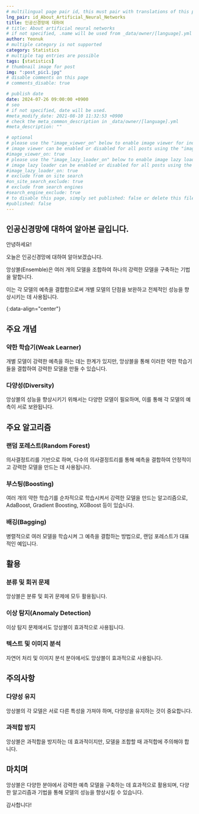 ```yaml
---
# multilingual page pair id, this must pair with translations of this page. (This name must be unique)
lng_pair: id_About_Artificial_Neural_Networks
title: 인공신경망에 대하여
# title: About artificial neural networks
# if not specified, .name will be used from _data/owner/[language].yml
author: Yeonuk
# multiple category is not supported
category: Statistics
# multiple tag entries are possible
tags: [statistics]
# thumbnail image for post
img: ":post_pic1.jpg"
# disable comments on this page
# comments_disable: true

# publish date
date: 2024-07-26 09:00:00 +0900
# seo
# if not specified, date will be used.
#meta_modify_date: 2021-08-10 11:32:53 +0900
# check the meta_common_description in _data/owner/[language].yml
#meta_description: ""

# optional
# please use the "image_viewer_on" below to enable image viewer for individual pages or posts (_posts/ or [language]/_posts folders).
# image viewer can be enabled or disabled for all posts using the "image_viewer_posts: true" setting in _data/conf/main.yml.
#image_viewer_on: true
# please use the "image_lazy_loader_on" below to enable image lazy loader for individual pages or posts (_posts/ or [language]/_posts folders).
# image lazy loader can be enabled or disabled for all posts using the "image_lazy_loader_posts: true" setting in _data/conf/main.yml.
#image_lazy_loader_on: true
# exclude from on site search
#on_site_search_exclude: true
# exclude from search engines
#search_engine_exclude: true
# to disable this page, simply set published: false or delete this file
#published: false
---
```


<!-- outline-start -->

## 인공신경망에 대하여 알아본 글입니다.

안녕하세요!

오늘은 인공신경망에 대하여 알아보겠습니다.

앙상블(Ensemble)은 여러 개의 모델을 조합하여 하나의 강력한 모델을 구축하는 기법을 말합니다.

이는 각 모델의 예측을 결합함으로써 개별 모델의 단점을 보완하고 전체적인 성능을 향상시키는 데 사용됩니다.

{:data-align="center"}

<!-- outline-end -->

## 주요 개념

### 약한 학습기(Weak Learner)

개별 모델이 강력한 예측을 하는 데는 한계가 있지만, 앙상블을 통해 이러한 약한 학습기들을 결합하여 강력한 모델을 만들 수 있습니다.

### 다양성(Diversity)

앙상블의 성능을 향상시키기 위해서는 다양한 모델이 필요하며, 이를 통해 각 모델의 예측이 서로 보완됩니다.

## 주요 알고리즘

### 랜덤 포레스트(Random Forest)

의사결정트리를 기반으로 하며, 다수의 의사결정트리를 통해 예측을 결합하여 안정적이고 강력한 모델을 만드는 데 사용됩니다.

### 부스팅(Boosting)

여러 개의 약한 학습기를 순차적으로 학습시켜서 강력한 모델을 만드는 알고리즘으로, AdaBoost, Gradient Boosting, XGBoost 등이 있습니다.

### 배깅(Bagging)

병렬적으로 여러 모델을 학습시켜 그 예측을 결합하는 방법으로, 랜덤 포레스트가 대표적인 예입니다.

## 활용

### 분류 및 회귀 문제

앙상블은 분류 및 회귀 문제에 모두 활용됩니다.

### 이상 탐지(Anomaly Detection)

이상 탐지 문제에서도 앙상블이 효과적으로 사용됩니다.

### 텍스트 및 이미지 분석

자연어 처리 및 이미지 분석 분야에서도 앙상블이 효과적으로 사용됩니다.

## 주의사항

### 다양성 유지

앙상블의 각 모델은 서로 다른 특성을 가져야 하며, 다양성을 유지하는 것이 중요합니다.

### 과적합 방지

앙상블은 과적합을 방지하는 데 효과적이지만, 모델을 조합할 때 과적합에 주의해야 합니다.

## 마치며

앙상블은 다양한 분야에서 강력한 예측 모델을 구축하는 데 효과적으로 활용되며, 다양한 알고리즘과 기법을 통해 모델의 성능을 향상시킬 수 있습니다.

감사합니다!
